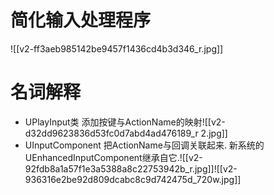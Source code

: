 # 简化输入处理程序

![[v2-ff3aeb985142be9457f1436cd4b3d346_r.jpg]]

# 名词解释
- UPlayInput类  添加按键与ActionName的映射![[v2-d32dd9623836d53fc0d7abd4ad476189_r 2.jpg]]
- UInputComponent  把ActionName与回调关联起来.  新系统的UEnhancedInputComponent继承自它.![[v2-92fdb8a1a57f1e3a5388a8c22753942b_r.jpg]]![[v2-936316e2be92d809dcabc8c9d742475d_720w.jpg]]
